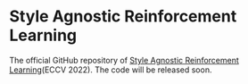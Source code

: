 # Style Agnostic Reinforcement Learning
The official GitHub repository of [Style Agnostic Reinforcement Learning]()(ECCV 2022). The code will be released soon.
